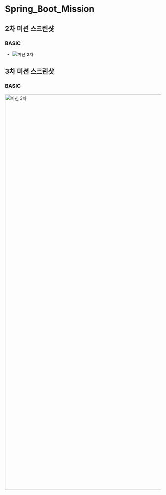 # Spring_Boot_Mission

## 2차 미션 스크린샷
### BASIC
- ![미션 2차](https://user-images.githubusercontent.com/95972157/154969752-80d552ab-f7a5-42e9-a01b-6681bd21422f.png)


## 3차 미션 스크린샷
### BASIC
<img width="1277" alt="미션 3차" src="https://user-images.githubusercontent.com/95972157/157248214-a6a68853-5922-4ede-abb8-bb85471831a6.png">
